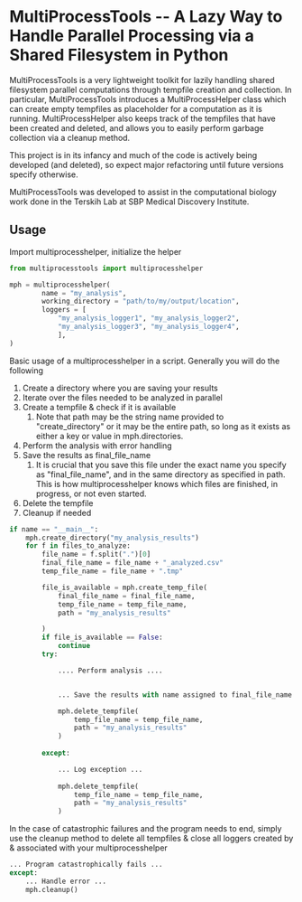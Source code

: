 # MultiProcessTools -- A Lazy Way to Handle Parallel Processing via a Shared Filesystem in Python

MultiProcessTools is a very lightweight toolkit for lazily handling shared filesystem parallel computations through tempfile creation and collection. In particular, MultiProcessTools introduces a MultiProcessHelper class which can create empty tempfiles as placeholder for a computation as it is running. MultiProcessHelper also keeps track of the tempfiles that have been created and deleted, and allows you to easily perform garbage collection via a cleanup method.

This project is in its infancy and much of the code is actively being developed (and deleted), so expect major refactoring until future versions specify otherwise. 

MultiProcessTools was developed to assist in the computational biology work done in the Terskih Lab at SBP Medical Discovery Institute.


## Usage

Import multiprocesshelper, initialize the helper

```python
from multiprocesstools import multiprocesshelper

mph = multiprocesshelper(
        name = "my_analysis",
        working_directory = "path/to/my/output/location",
        loggers = [
            "my_analysis_logger1", "my_analysis_logger2", 
            "my_analysis_logger3", "my_analysis_logger4", 
            ],
)
```

Basic usage of a multiprocesshelper in a script. Generally you will do the following 
1) Create a directory where you are saving your results
2) Iterate over the files needed to be analyzed in parallel
3) Create a tempfile & check if it is available
   1) Note that path may be the string name provided to "create_directory" or it may be the entire path, so long as it exists as either a key or value in mph.directories.
4) Perform the analysis with error handling
5) Save the results as final_file_name
   1) It is crucial that you save this file under the exact name you specify as "final_file_name", and in the same directory as specified in path. This is how multiprocesshelper knows which files are finished, in progress, or not even started.
6) Delete the tempfile
7) Cleanup if needed

```python
if name == "__main__":
    mph.create_directory("my_analysis_results")
    for f in files_to_analyze:
        file_name = f.split(".")[0]
        final_file_name = file_name + "_analyzed.csv"
        temp_file_name = file_name + ".tmp"

        file_is_available = mph.create_temp_file(
            final_file_name = final_file_name,
            temp_file_name = temp_file_name,
            path = "my_analysis_results"

        )
        if file_is_available == False:
            continue
        try:

            .... Perform analysis ....


            ... Save the results with name assigned to final_file_name ...

            mph.delete_tempfile(
                temp_file_name = temp_file_name,
                path = "my_analysis_results"
            )
        
        except:

            ... Log exception ...
        
            mph.delete_tempfile(
                temp_file_name = temp_file_name,
                path = "my_analysis_results"
            )
```

In the case of catastrophic failures and the program needs to end, simply use the cleanup method to delete all tempfiles & close all loggers created by & associated with your multiprocesshelper

```python
... Program catastrophically fails ...
except:
    ... Handle error ...
    mph.cleanup()
```

